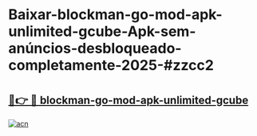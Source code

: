 # Baixar-blockman-go-mod-apk-unlimited-gcube-Apk-sem-anúncios-desbloqueado-completamente-2025-#zzcc2

# <h2><a href="https://ainizakaria.my?title=blockman-go-mod-apk-unlimited-gcube&ref=24M">🔗👉 🔴 blockman-go-mod-apk-unlimited-gcube</a></h2>

[![acn](https://github.com/user-attachments/assets/0f9c940e-d8b0-45ae-aac7-cd30a18b3e1c)](https://ainizakaria.my?title=blockman-go-mod-apk-unlimited-gcube&ref=24M)

